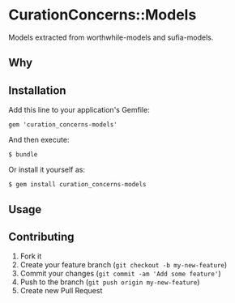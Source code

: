# CurationConcerns::Models

Models extracted from worthwhile-models and sufia-models.

## Why



## Installation

Add this line to your application's Gemfile:

    gem 'curation_concerns-models'

And then execute:

    $ bundle

Or install it yourself as:

    $ gem install curation_concerns-models

## Usage


## Contributing

1. Fork it
2. Create your feature branch (`git checkout -b my-new-feature`)
3. Commit your changes (`git commit -am 'Add some feature'`)
4. Push to the branch (`git push origin my-new-feature`)
5. Create new Pull Request
